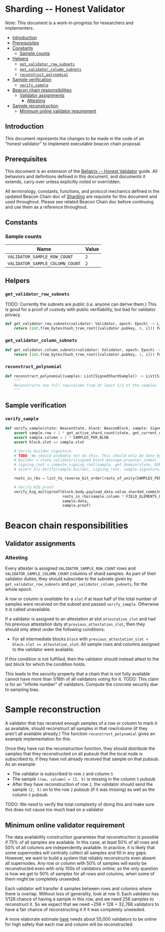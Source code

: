# Sharding -- Honest Validator

*Note*: This document is a work-in-progress for researchers and implementers.

<!-- mdformat-toc start --slug=github --no-anchors --maxlevel=6 --minlevel=2 -->

  - [Introduction](#introduction)
  - [Prerequisites](#prerequisites)
  - [Constants](#constants)
    - [Sample counts](#sample-counts)
  - [Helpers](#helpers)
    - [`get_validator_row_subnets`](#get_validator_row_subnets)
    - [`get_validator_column_subnets`](#get_validator_column_subnets)
    - [`reconstruct_polynomial`](#reconstruct_polynomial)
  - [Sample verification](#sample-verification)
    - [`verify_sample`](#verify_sample)
- [Beacon chain responsibilities](#beacon-chain-responsibilities)
  - [Validator assignments](#validator-assignments)
    - [Attesting](#attesting)
- [Sample reconstruction](#sample-reconstruction)
  - [Minimum online validator requirement](#minimum-online-validator-requirement)

<!-- mdformat-toc end -->

## Introduction

This document represents the changes to be made in the code of an "honest validator" to implement executable beacon chain proposal.

## Prerequisites

This document is an extension of the [Bellatrix -- Honest Validator](../../bellatrix/validator.md) guide.
All behaviors and definitions defined in this document, and documents it extends, carry over unless explicitly noted or overridden.

All terminology, constants, functions, and protocol mechanics defined in the updated Beacon Chain doc of [Sharding](./beacon-chain.md) are requisite for this document and used throughout.
Please see related Beacon Chain doc before continuing and use them as a reference throughout.

## Constants

### Sample counts

| Name | Value |
| - | - |
| `VALIDATOR_SAMPLE_ROW_COUNT` | `2` |
| `VALIDATOR_SAMPLE_COLUMN_COUNT` | `2` |

## Helpers

### `get_validator_row_subnets`

TODO: Currently the subnets are public (i.e. anyone can derive them.) This is good for a proof of custody with public verifiability, but bad for validator privacy.

```python
def get_validator_row_subnets(validator: Validator, epoch: Epoch) -> List[uint64]:
    return [int.from_bytes(hash_tree_root([validator.pubkey, 0, i])) for i in range(VALIDATOR_SAMPLE_ROW_COUNT)]
```

### `get_validator_column_subnets`

```python
def get_validator_column_subnets(validator: Validator, epoch: Epoch) -> List[uint64]:
    return [int.from_bytes(hash_tree_root([validator.pubkey, 1, i])) for i in range(VALIDATOR_SAMPLE_COLUMN_COUNT)]
```

### `reconstruct_polynomial`

```python
def reconstruct_polynomial(samples: List[SignedShardSample]) -> List[SignedShardSample]:
    """
    Reconstructs one full row/column from at least 1/2 of the samples
    """

```

## Sample verification

### `verify_sample`

```python
def verify_sample(state: BeaconState, block: BeaconBlock, sample: SignedShardSample):
    assert sample.row < 2 * get_active_shard_count(state, get_current_epoch(block.slot))
    assert sample.column < 2 * SAMPLES_PER_BLOB
    assert block.slot == sample.slot

    # Verify builder signature.
    # TODO: We should probably not do this. This should only be done by p2p to verify samples *before* intermediate block is in
    # builder = state.validators[signed_block.message.proposer_index]
    # signing_root = compute_signing_root(sample, get_domain(state, DOMAIN_SHARD_SAMPLE))
    # assert bls.Verify(sample.builder, signing_root, sample.signature)

    roots_in_rbo = list_to_reverse_bit_order(roots_of_unity(SAMPLES_PER_BLOB * FIELD_ELEMENTS_PER_SAMPLE))

    # Verify KZG proof
    verify_kzg_multiproof(block.body.payload_data.value.sharded_commitments_container.sharded_commitments[sample.row],
                          roots_in_rbo[sample.column * FIELD_ELEMENTS_PER_SAMPLE:(sample.column + 1) * FIELD_ELEMENTS_PER_SAMPLE]
                          sample.data,
                          sample.proof)
```

# Beacon chain responsibilities

## Validator assignments

### Attesting

Every attester is assigned `VALIDATOR_SAMPLE_ROW_COUNT` rows and `VALIDATOR_SAMPLE_COLUMN_COUNT` columns of shard samples. As part of their validator duties, they should subscribe to the subnets given by `get_validator_row_subnets` and `get_validator_column_subnets`, for the whole epoch.

A row or column is *available* for a `slot` if at least half of the total number of samples were received on the subnet and passed `verify_sample`. Otherwise it is called unavailable.

If a validator is assigned to an attestation at slot `attestation_slot` and had his previous attestation duty at `previous_attestation_slot`, then they should only attest under the following conditions:

 * For all intermediate blocks `block` with `previous_attestation_slot < block.slot <= attestation_slot`: All sample rows and columns assigned to the validator were available.

If this condition is not fulfilled, then the validator should instead attest to the last block for which the condition holds.

This leads to the security property that a chain that is not fully available cannot have more than 1/16th of all validators voting for it. TODO: This claim is for an "infinite number" of validators. Compute the concrete security due to sampling bias.

# Sample reconstruction

A validator that has received enough samples of a row or column to mark it as available, should reconstruct all samples in that row/column (if they aren't all available already.) The function `reconstruct_polynomial` gives an example implementation for this.

Once they have run the reconstruction function, they should distribute the samples that they reconstructed on all pubsub that
the local node is subscribed to, if they have not already received that sample on that pubsub. As an example:

 * The validator is subscribed to row `2` and column `5`
 * The sample `(row, column) = (2, 5)` is missing in the column `5` pubsub
 * After they have reconstruction of row `2`, the validator should send the sample `(2, 5)` on to the row `2` pubsub (if it was missing) as well as the column `5` pubsub.

TODO: We need to verify the total complexity of doing this and make sure this does not cause too much load on a validator

## Minimum online validator requirement

The data availability construction guarantees that reconstruction is possible if 75% of all samples are available. In this case, at least 50% of all rows and 50% of all columns are independently available. In practice, it is likely that some supernodes will centrally collect all samples and fill in any gaps. However, we want to build a system that reliably reconstructs even absent all supernodes. Any row or column with 50% of samples will easily be reconstructed even with only 100s of validators online; so the only question is how we get to 50% of samples for all rows and columns, when some of them might be completely unseeded.

Each validator will transfer 4 samples between rows and columns where there is overlap. Without loss of generality, look at row 0. Each validator has 1/128 chance of having a sample in this row, and we need 256 samples to reconstruct it. So we expect that we need ~256 * 128 = 32,768 validators to have a fair chance of reconstructing it if it was completely unseeded.

A more elaborate estimate [here](https://notes.ethereum.org/@dankrad/minimum-reconstruction-validators) needs about 55,000 validators to be online for high safety that each row and column will be reconstructed.